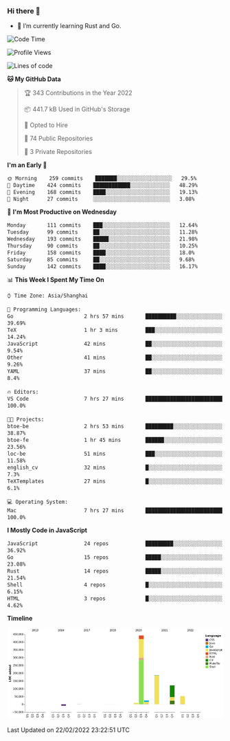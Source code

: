 ### Hi there 👋

- 🌱 I’m currently learning Rust and Go.

<!--START_SECTION:waka-->
![Code Time](http://img.shields.io/badge/Code%20Time-251%20hrs%2031%20mins-blue)

![Profile Views](http://img.shields.io/badge/Profile%20Views-0-blue)

![Lines of code](https://img.shields.io/badge/From%20Hello%20World%20I%27ve%20Written-834%20Thousand%20lines%20of%20code-blue)

**🐱 My GitHub Data** 

> 🏆 343 Contributions in the Year 2022
 > 
> 📦 441.7 kB Used in GitHub's Storage 
 > 
> 💼 Opted to Hire
 > 
> 📜 74 Public Repositories 
 > 
> 🔑 3 Private Repositories  
 > 
**I'm an Early 🐤** 

```text
🌞 Morning    259 commits    ███████░░░░░░░░░░░░░░░░░░   29.5% 
🌆 Daytime    424 commits    ████████████░░░░░░░░░░░░░   48.29% 
🌃 Evening    168 commits    ████░░░░░░░░░░░░░░░░░░░░░   19.13% 
🌙 Night      27 commits     ░░░░░░░░░░░░░░░░░░░░░░░░░   3.08%

```
📅 **I'm Most Productive on Wednesday** 

```text
Monday       111 commits    ███░░░░░░░░░░░░░░░░░░░░░░   12.64% 
Tuesday      99 commits     ██░░░░░░░░░░░░░░░░░░░░░░░   11.28% 
Wednesday    193 commits    █████░░░░░░░░░░░░░░░░░░░░   21.98% 
Thursday     90 commits     ██░░░░░░░░░░░░░░░░░░░░░░░   10.25% 
Friday       158 commits    ████░░░░░░░░░░░░░░░░░░░░░   18.0% 
Saturday     85 commits     ██░░░░░░░░░░░░░░░░░░░░░░░   9.68% 
Sunday       142 commits    ████░░░░░░░░░░░░░░░░░░░░░   16.17%

```


📊 **This Week I Spent My Time On** 

```text
⌚︎ Time Zone: Asia/Shanghai

💬 Programming Languages: 
Go                       2 hrs 57 mins       ██████████░░░░░░░░░░░░░░░   39.69% 
TeX                      1 hr 3 mins         ███░░░░░░░░░░░░░░░░░░░░░░   14.24% 
JavaScript               42 mins             ██░░░░░░░░░░░░░░░░░░░░░░░   9.54% 
Other                    41 mins             ██░░░░░░░░░░░░░░░░░░░░░░░   9.26% 
YAML                     37 mins             ██░░░░░░░░░░░░░░░░░░░░░░░   8.4%

🔥 Editors: 
VS Code                  7 hrs 27 mins       █████████████████████████   100.0%

🐱‍💻 Projects: 
btoe-be                  2 hrs 53 mins       █████████░░░░░░░░░░░░░░░░   38.87% 
btoe-fe                  1 hr 45 mins        ██████░░░░░░░░░░░░░░░░░░░   23.56% 
loc-be                   51 mins             ███░░░░░░░░░░░░░░░░░░░░░░   11.58% 
english_cv               32 mins             █░░░░░░░░░░░░░░░░░░░░░░░░   7.3% 
TeXTemplates             27 mins             █░░░░░░░░░░░░░░░░░░░░░░░░   6.1%

💻 Operating System: 
Mac                      7 hrs 27 mins       █████████████████████████   100.0%

```

**I Mostly Code in JavaScript** 

```text
JavaScript               24 repos            █████████░░░░░░░░░░░░░░░░   36.92% 
Go                       15 repos            █████░░░░░░░░░░░░░░░░░░░░   23.08% 
Rust                     14 repos            █████░░░░░░░░░░░░░░░░░░░░   21.54% 
Shell                    4 repos             █░░░░░░░░░░░░░░░░░░░░░░░░   6.15% 
HTML                     3 repos             █░░░░░░░░░░░░░░░░░░░░░░░░   4.62%

```


**Timeline**

![Chart not found](https://raw.githubusercontent.com/elton/elton/main/charts/bar_graph.png) 


 Last Updated on 22/02/2022 23:22:51 UTC
<!--END_SECTION:waka-->

<!--
**elton/elton** is a ✨ _special_ ✨ repository because its `README.md` (this file) appears on your GitHub profile.

Here are some ideas to get you started:

- 🔭 I’m currently working on ...
- 🌱 I’m currently learning ...
- 👯 I’m looking to collaborate on ...
- 🤔 I’m looking for help with ...
- 💬 Ask me about ...
- 📫 How to reach me: ...
- 😄 Pronouns: ...
- ⚡ Fun fact: ...
-->
